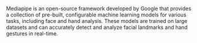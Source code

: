 Mediapipe is an open-source framework developed by Google that provides a collection of pre-built, configurable machine learning models for various tasks, including face and hand analysis. These models are trained on large datasets and can accurately detect and analyze facial landmarks and hand gestures in real-time.
